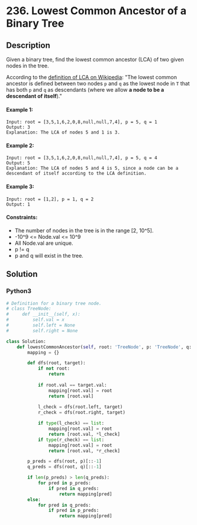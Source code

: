 # 236. Lowest Common Ancestor of a Binary Tree


## Description
Given a binary tree, find the lowest common ancestor (LCA) of two given nodes in the tree.

According to the [definition of LCA on Wikipedia](https://en.wikipedia.org/wiki/Lowest_common_ancestor): "The lowest common ancestor is defined between two nodes `p` and `q` as the lowest node in `T` that has both `p` and `q` as descendants (where we allow **a node to be a descendant of itself**)."

#### Example 1:
```
Input: root = [3,5,1,6,2,0,8,null,null,7,4], p = 5, q = 1
Output: 3
Explanation: The LCA of nodes 5 and 1 is 3.
```

#### Example 2:
```
Input: root = [3,5,1,6,2,0,8,null,null,7,4], p = 5, q = 4
Output: 5
Explanation: The LCA of nodes 5 and 4 is 5, since a node can be a descendant of itself according to the LCA definition.
```

#### Example 3:
```
Input: root = [1,2], p = 1, q = 2
Output: 1
```

#### Constraints:
- The number of nodes in the tree is in the range [2, 10^5].
- -10^9 <= Node.val <= 10^9
- All Node.val are unique.
- p != q
- p and q will exist in the tree.


## Solution

### Python3
```python
# Definition for a binary tree node.
# class TreeNode:
#     def __init__(self, x):
#         self.val = x
#         self.left = None
#         self.right = None

class Solution:
    def lowestCommonAncestor(self, root: 'TreeNode', p: 'TreeNode', q: 'TreeNode') -> 'TreeNode':
        mapping = {}

        def dfs(root, target):
            if not root:
                return
            
            if root.val == target.val:
                mapping[root.val] = root
                return [root.val]
 
            l_check = dfs(root.left, target)
            r_check = dfs(root.right, target)

            if type(l_check) == list:
                mapping[root.val] = root
                return [root.val, *l_check]
            if type(r_check) == list:
                mapping[root.val] = root
                return [root.val, *r_check]

        p_preds = dfs(root, p)[::-1]
        q_preds = dfs(root, q)[::-1]

        if len(p_preds) > len(q_preds):
            for pred in p_preds:
                if pred in q_preds:
                    return mapping[pred]
        else:
            for pred in q_preds:
                if pred in p_preds:
                    return mapping[pred]
```

